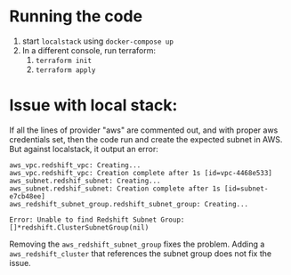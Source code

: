# Running the code
1. start `localstack` using `docker-compose up`
2. In a different console, run terraform:
   1. `terraform init`
   2. `terraform apply`

# Issue with local stack:
If all the lines of provider "aws" are commented out, and with proper aws credentials set, then the code run and create
the expected subnet in AWS. But against localstack, it output an error:

```
aws_vpc.redshift_vpc: Creating...
aws_vpc.redshift_vpc: Creation complete after 1s [id=vpc-4468e533]
aws_subnet.redshif_subnet: Creating...
aws_subnet.redshif_subnet: Creation complete after 1s [id=subnet-e7cb48ee]
aws_redshift_subnet_group.redshift_subnet_group: Creating...

Error: Unable to find Redshift Subnet Group: []*redshift.ClusterSubnetGroup(nil)
```

Removing the `aws_redshift_subnet_group` fixes the problem. Adding a `aws_redshift_cluster` that references the subnet 
group does not fix the issue.
